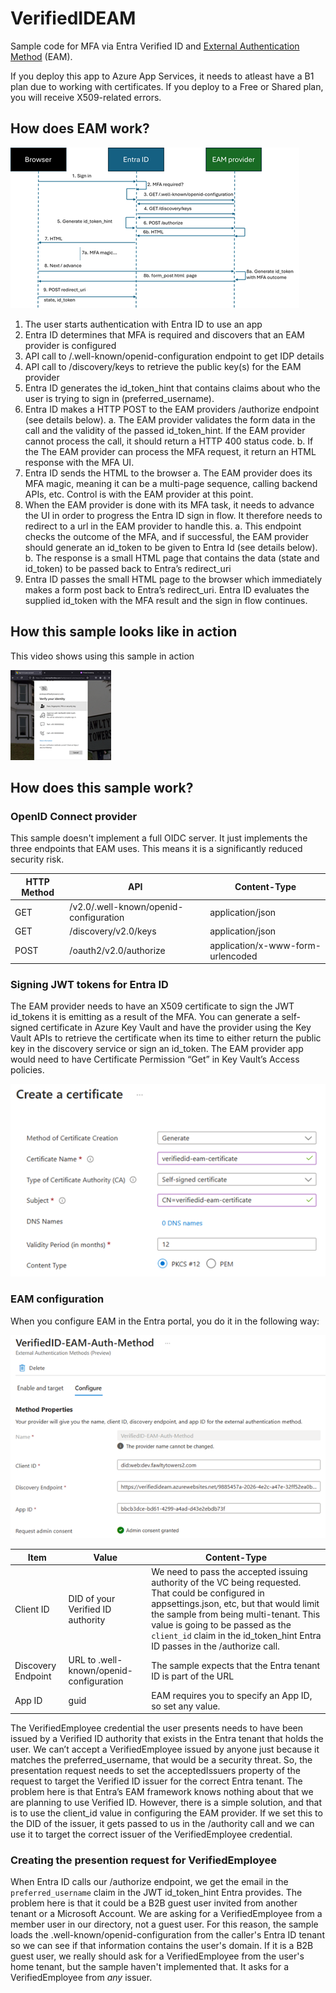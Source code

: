 # VerifiedIDEAM

Sample code for MFA via Entra Verified ID and [External Authentication Method](https://learn.microsoft.com/en-us/entra/identity/authentication/how-to-authentication-external-method-manage) (EAM).

If you deploy this app to Azure App Services, it needs to atleast have a B1 plan due to working with certificates. If you deploy to a Free or Shared plan, you will receive X509-related errors. 

## How does EAM work?

![EAM sequence diagram](../media/VerifiedID-EAM-seq-diagram.png)

1.	The user starts authentication with Entra ID to use an app
2.	Entra ID determines that MFA is required and discovers that an EAM provider is configured
3.	API call to /.well-known/openid-configuration endpoint to get IDP details
4.	API call to /discovery/keys to retrieve the public key(s) for the EAM provider
5.	Entra ID generates the id_token_hint that contains claims about who the user is trying to sign in (preferred_username). 
6.	Entra ID makes a HTTP POST to the EAM providers /authorize endpoint (see details below).
    a. The EAM provider validates the form data in the call and the validity of the passed id_token_hint. If the EAM provider cannot process the call, it should return a HTTP 400 status code.
    b. If the The EAM provider can process the MFA request, it return an HTML response with the MFA UI.
7.	Entra ID sends the HTML to the browser
    a.	The EAM provider does its MFA magic, meaning it can be a multi-page sequence, calling backend APIs, etc. Control is with the EAM provider at this point.
8.	When the EAM provider is done with its MFA task, it needs to advance the UI in order to progress the Entra ID sign in flow. It therefore needs to redirect to a url in the EAM provider to handle this. 
    a. This endpoint checks the outcome of the MFA, and if successful, the EAM provider should generate an id_token to be given to Entra Id (see details below).
    b. The response is a small HTML page that contains the data (state and id_token) to be passed back to Entra’s redirect_uri
9.	Entra ID passes the small HTML page to the browser which immediately makes a form post back to Entra’s redirect_uri. Entra ID evaluates the supplied id_token with the MFA result and the sign in flow continues.

## How this sample looks like in action

This video shows using this sample in action

[![alt text](../media/EAM-screenshot.png)](https://github.com/cljung/did-samples/raw/refs/heads/main/media/VierifiedID-EAM-MFA.mp4)

## How does this sample work?

### OpenID Connect provider

This sample doesn't implement a full OIDC server. It just implements the three endpoints that EAM uses. This means it is a significantly reduced security risk.

| HTTP Method | API | Content-Type |
|------|--------|--------|
| GET | /v2.0/.well-known/openid-configuration | application/json |
| GET | /discovery/v2.0/keys | application/json |
| POST | /oauth2/v2.0/authorize	| application/x-www-form-urlencoded |

### Signing JWT tokens for Entra ID

The EAM provider needs to have an X509 certificate to sign the JWT id_tokens it is emitting as a result of the MFA. You can generate a self-signed certificate in Azure Key Vault and have the provider using the Key Vault APIs to retrieve the certificate when its time to either return the public key in the discovery service or sign an id_token.
The EAM provider app would need to have Certificate Permission “Get” in Key Vault’s Access policies.

![Certificate](../media/EAM-cert.png)

### EAM configuration

When you configure EAM in the Entra portal, you do it in the following way:

![EAM configuration](../media/EAM-config.png)

| Item | Value | Content-Type |
|------|--------|--------|
| Client ID | DID of your Verified ID authority | We need to pass the accepted issuing authority of the VC being requested. That could be configured in appsettings.json, etc, but that would limit the sample from being multi-tenant. This value is going to be passed as the `client_id` claim in the id_token_hint Entra ID passes in the /authorize call. |
| Discovery Endpoint | URL to .well-known/openid-configuration | The sample expects that the Entra tenant ID is part of the URL |
| App ID | guid	| EAM requires you to specify an App ID, so set any value. |

The VerifiedEmployee credential the user presents needs to have been issued by a Verified ID authority that exists in the Entra tenant that holds the user. We can’t accept a VerifiedEmployee issued by anyone just because it matches the preferred_username, that would be a security threat. So, the presentation request needs to set the acceptedIssuers property of the request to target the Verified ID issuer for the correct Entra tenant. The problem here is that Entra’s EAM framework knows nothing about that we are planning to use Verified ID. However, there is a simple solution, and that is to use the client_id value in configuring the EAM provider. If we set this to the DID of the issuer, it gets passed to us in the /authority call and we can use it to target the correct issuer of the VerifiedEmployee credential. 

### Creating the presention request for VerifiedEmployee

When Entra ID calls our /authorize endpoint, we get the email in the `preferred_username` claim in the JWT id_token_hint Entra provides. 
The problem here is that it could be a B2B guest user invited from another tenant or a Microsoft Account. We are asking for a VerifiedEmployee from a member user in our directory, not a guest user. For this reason, the sample loads the .well-known/openid-configuration from the caller's Entra ID tenant so we can see if that information contains the user's domain. If it is a B2B guest user, we really should ask for a VerifiedEmployee from the user's home tenant, but the sample haven't implemented that. It asks for a VerifiedEmployee from _any_ issuer.

